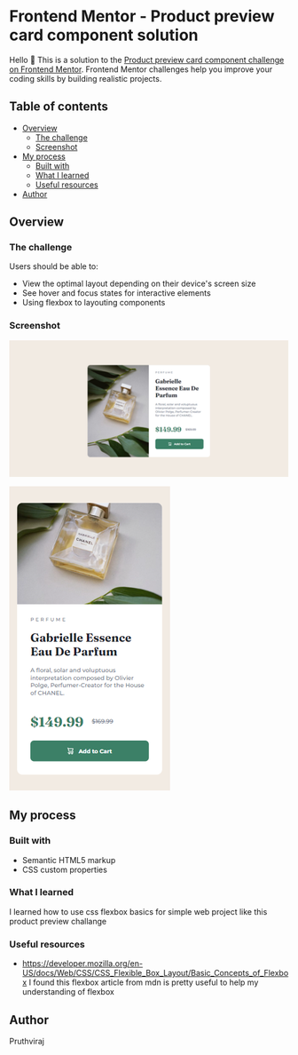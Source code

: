 # Frontend Mentor - Product preview card component solution

Hello 👋
This is a solution to the [Product preview card component challenge on Frontend Mentor](https://www.frontendmentor.io/challenges/product-preview-card-component-GO7UmttRfa). Frontend Mentor challenges help you improve your coding skills by building realistic projects.

## Table of contents

- [Overview](#overview)
  - [The challenge](#the-challenge)
  - [Screenshot](#screenshot)
- [My process](#my-process)
  - [Built with](#built-with)
  - [What I learned](#what-i-learned)
  - [Useful resources](#useful-resources)
- [Author](#author)

## Overview

### The challenge

Users should be able to:

- View the optimal layout depending on their device's screen size
- See hover and focus states for interactive elements
- Using flexbox to layouting components

### Screenshot

![](screenshots/desktop.png)

![](screenshots/mobile.png)

## My process

### Built with

- Semantic HTML5 markup
- CSS custom properties

### What I learned

I learned how to use css flexbox basics for simple web project like this product preview challange

### Useful resources

- https://developer.mozilla.org/en-US/docs/Web/CSS/CSS_Flexible_Box_Layout/Basic_Concepts_of_Flexbox
  I found this flexbox article from mdn is pretty useful to help my understanding of flexbox

## Author

Pruthviraj